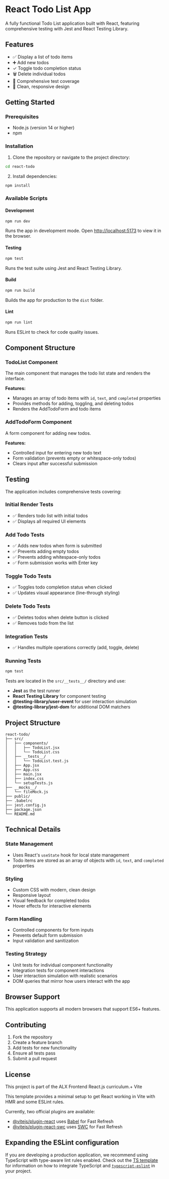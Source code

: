 # React Todo List App

A fully functional Todo List application built with React, featuring comprehensive testing with Jest and React Testing Library.

## Features

- ✅ Display a list of todo items
- ➕ Add new todos
- ✓ Toggle todo completion status
- 🗑️ Delete individual todos
- 🧪 Comprehensive test coverage
- 🎨 Clean, responsive design

## Getting Started

### Prerequisites

- Node.js (version 14 or higher)
- npm

### Installation

1. Clone the repository or navigate to the project directory:

```bash
cd react-todo
```

2. Install dependencies:

```bash
npm install
```

### Available Scripts

#### Development

```bash
npm run dev
```

Runs the app in development mode. Open [http://localhost:5173](http://localhost:5173) to view it in the browser.

#### Testing

```bash
npm test
```

Runs the test suite using Jest and React Testing Library.

#### Build

```bash
npm run build
```

Builds the app for production to the `dist` folder.

#### Lint

```bash
npm run lint
```

Runs ESLint to check for code quality issues.

## Component Structure

### TodoList Component

The main component that manages the todo list state and renders the interface.

**Features:**

- Manages an array of todo items with `id`, `text`, and `completed` properties
- Provides methods for adding, toggling, and deleting todos
- Renders the AddTodoForm and todo items

### AddTodoForm Component

A form component for adding new todos.

**Features:**

- Controlled input for entering new todo text
- Form validation (prevents empty or whitespace-only todos)
- Clears input after successful submission

## Testing

The application includes comprehensive tests covering:

### Initial Render Tests

- ✅ Renders todo list with initial todos
- ✅ Displays all required UI elements

### Add Todo Tests

- ✅ Adds new todos when form is submitted
- ✅ Prevents adding empty todos
- ✅ Prevents adding whitespace-only todos
- ✅ Form submission works with Enter key

### Toggle Todo Tests

- ✅ Toggles todo completion status when clicked
- ✅ Updates visual appearance (line-through styling)

### Delete Todo Tests

- ✅ Deletes todos when delete button is clicked
- ✅ Removes todo from the list

### Integration Tests

- ✅ Handles multiple operations correctly (add, toggle, delete)

### Running Tests

```bash
npm test
```

Tests are located in the `src/__tests__/` directory and use:

- **Jest** as the test runner
- **React Testing Library** for component testing
- **@testing-library/user-event** for user interaction simulation
- **@testing-library/jest-dom** for additional DOM matchers

## Project Structure

```
react-todo/
├── src/
│   ├── components/
│   │   ├── TodoList.jsx
│   │   └── TodoList.css
│   ├── __tests__/
│   │   └── TodoList.test.js
│   ├── App.jsx
│   ├── App.css
│   ├── main.jsx
│   ├── index.css
│   └── setupTests.js
├── __mocks__/
│   └── fileMock.js
├── public/
├── .babelrc
├── jest.config.js
├── package.json
└── README.md
```

## Technical Details

### State Management

- Uses React's `useState` hook for local state management
- Todo items are stored as an array of objects with `id`, `text`, and `completed` properties

### Styling

- Custom CSS with modern, clean design
- Responsive layout
- Visual feedback for completed todos
- Hover effects for interactive elements

### Form Handling

- Controlled components for form inputs
- Prevents default form submission
- Input validation and sanitization

### Testing Strategy

- Unit tests for individual component functionality
- Integration tests for component interactions
- User interaction simulation with realistic scenarios
- DOM queries that mirror how users interact with the app

## Browser Support

This application supports all modern browsers that support ES6+ features.

## Contributing

1. Fork the repository
2. Create a feature branch
3. Add tests for new functionality
4. Ensure all tests pass
5. Submit a pull request

## License

This project is part of the ALX Frontend React.js curriculum.+ Vite

This template provides a minimal setup to get React working in Vite with HMR and some ESLint rules.

Currently, two official plugins are available:

- [@vitejs/plugin-react](https://github.com/vitejs/vite-plugin-react/blob/main/packages/plugin-react) uses [Babel](https://babeljs.io/) for Fast Refresh
- [@vitejs/plugin-react-swc](https://github.com/vitejs/vite-plugin-react/blob/main/packages/plugin-react-swc) uses [SWC](https://swc.rs/) for Fast Refresh

## Expanding the ESLint configuration

If you are developing a production application, we recommend using TypeScript with type-aware lint rules enabled. Check out the [TS template](https://github.com/vitejs/vite/tree/main/packages/create-vite/template-react-ts) for information on how to integrate TypeScript and [`typescript-eslint`](https://typescript-eslint.io) in your project.
